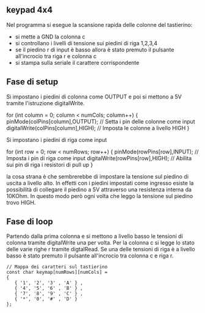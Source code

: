 ## keypad 4x4

Nel programma si esegue la scansione rapida delle colonne del tastierino:

- si mette a GND la colonna c
- si controllano i livelli di tensione sui piedini di riga 1,2,3,4
- se il piedino r di input è basso allora è stato premuto il pulsante all'incrocio tra riga r e colonna c 
- si stampa sulla seriale il carattere corrispondente

## Fase di setup

Si impostano i piedini di colonna come OUTPUT e poi si mettono a 5V tramite l'istruzione digitalWrite.

   for (int column = 0; column < numCols; column++)
     {
        pinMode(colPins[column],OUTPUT);     // Setta i pin delle colonne come input
       digitalWrite(colPins[column],HIGH);  // Imposta le colonne a livello HIGH 
      }

Si impostano i piedini di riga come input

   for (int row = 0; row < numRows; row++)
    {
      pinMode(rowPins[row],INPUT);       // Imposta i pin di riga come input
      digitalWrite(rowPins[row],HIGH);   // Abilita sui pin di riga i resistori di pull up 
    }

la cosa strana è che sembrerebbe di impostare la tensione sul piedino di uscita a livello alto. In effetti con i piedini impostati come ingresso esiste la possibilità di collegare il piedino a 5V attraverso una resistenza interna da 10KOhm.
In questo modo però ogni volta che leggo la tensione sul piedino trovo HIGH.



## Fase di loop

Partendo dalla prima colonna e si mettono a livello basso le tensioni di colonna tramite digitalWrite una per volta. Per la colonna c si legge lo stato delle varie righe r tramite digtalRead. Se una delle tensioni di riga è a livello basso è stato premuto il pulsante all'incrocio tra colonna c e riga r. 

    // Mappa dei caratteri sul tastierino
    const char keymap[numRows][numCols] = 
    {
       { '1', '2', '3' , 'A' } ,
       { '4', '5', '6' , 'B' } ,
       { '7', '8', '9' , 'C' } ,
       { '*', '0', '#' , 'D' }
    };

